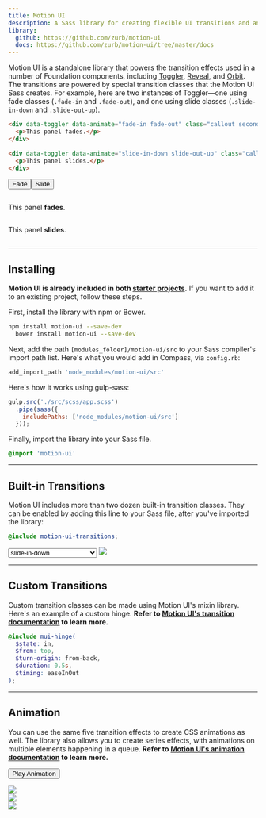 ```yaml
---
title: Motion UI
description: A Sass library for creating flexible UI transitions and animations.
library:
  github: https://github.com/zurb/motion-ui
  docs: https://github.com/zurb/motion-ui/tree/master/docs
---
```


Motion UI is a standalone library that powers the transition effects used in a number of Foundation components, including [Toggler](toggler.html), [Reveal](reveal.html), and [Orbit](orbit.html). The transitions are powered by special transition classes that the Motion UI Sass creates. For example, here are two instances of Toggler&mdash;one using fade classes (`.fade-in` and `.fade-out`), and one using slide classes (`.slide-in-down` and `.slide-out-up`).

```html
<div data-toggler data-animate="fade-in fade-out" class="callout secondary">
  <p>This panel fades.</p>
</div>

<div data-toggler data-animate="slide-in-down slide-out-up" class="callout secondary">
  <p>This panel slides.</p>
</div>
```

<button type="button" class="button" data-toggle="motion-example-1">Fade</button><button type="button" class="button" data-toggle="motion-example-2">Slide</button>
<div class="row">
  <div class="small-6 columns">
    <div data-toggler data-animate="fade-in fade-out" class="callout secondary ease" id="motion-example-1">
      <p>This panel <strong>fades</strong>.</p>
    </div>
  </div>
  <div class="small-6 columns">
    <div data-toggler data-animate="slide-in-down slide-out-up" class="callout secondary ease" id="motion-example-2">
      <p>This panel <strong>slides</strong>.</p>
    </div>
  </div>
</div>

---

## Installing

**Motion UI is already included in both [starter projects](starter-projects.html).** If you want to add it to an existing project, follow these steps.

First, install the library with npm or Bower.

```bash
npm install motion-ui --save-dev
  bower install motion-ui --save-dev
```

Next, add the path `[modules_folder]/motion-ui/src` to your Sass compiler's import path list. Here's what you would add in Compass, via `config.rb`:

```ruby
add_import_path 'node_modules/motion-ui/src'
```

Here's how it works using gulp-sass:

```js
gulp.src('./src/scss/app.scss')
  .pipe(sass({
    includePaths: ['node_modules/motion-ui/src']
  }));
```

Finally, import the library into your Sass file.

```scss
@import 'motion-ui'
```

---

## Built-in Transitions

Motion UI includes more than two dozen built-in transition classes. They can be enabled by adding this line to your Sass file, after you've imported the library:

```scss
@include motion-ui-transitions;
```

<div>
  <select name="docs-transitions" class="docs-transitions">
    <optgroup label="Slide">
      <option value="slide-in-down">slide-in-down</option>
      <option value="slide-in-left">slide-in-left</option>
      <option value="slide-in-up">slide-in-up</option>
      <option value="slide-in-right">slide-in-right</option>
      <option value="slide-out-down">slide-out-down</option>
      <option value="slide-out-left">slide-out-left</option>
      <option value="slide-out-up">slide-out-up</option>
      <option value="slide-out-right">slide-out-right</option>
    </optgroup>
    <optgroup label="Fade">
      <option value="fade-in">fade-in</option>
      <option value="fade-out">fade-out</option>
    </optgroup>
    <optgroup label="Hinge">
      <option value="hinge-in-from-top">hinge-in-from-top</option>
      <option value="hinge-in-from-right">hinge-in-from-right</option>
      <option value="hinge-in-from-bottom">hinge-in-from-bottom</option>
      <option value="hinge-in-from-left">hinge-in-from-left</option>
      <option value="hinge-in-from-middle-x">hinge-in-from-middle-x</option>
      <option value="hinge-in-from-middle-y">hinge-in-from-middle-y</option>
      <option value="hinge-out-from-top">hinge-out-from-top</option>
      <option value="hinge-out-from-right">hinge-out-from-right</option>
      <option value="hinge-out-from-bottom">hinge-out-from-bottom</option>
      <option value="hinge-out-from-left">hinge-out-from-left</option>
      <option value="hinge-out-from-middle-x">hinge-out-from-middle-x</option>
      <option value="hinge-out-from-middle-y">hinge-out-from-middle-y</option>
    </optgroup>
    <optgroup label="Scale">
      <option value="scale-in-up">scale-in-up</option>
      <option value="scale-in-down">scale-in-down</option>
      <option value="scale-out-up">scale-out-up</option>
      <option value="scale-out-down">scale-out-down</option>
    </optgroup>
    <optgroup label="Spin">
      <option value="spin-in">spin-in</option>
      <option value="spin-out">spin-out</option>
      <option value="spin-in-ccw">spin-in-ccw</option>
      <option value="spin-out-ccw">spin-out-ccw</option>
    </optgroup>
  </select>
  <img src="assets/img/voyager.jpg" class="docs-transition-demo">
</div>

---

## Custom Transitions

Custom transition classes can be made using Motion UI's mixin library. Here's an example of a custom hinge. **Refer to [Motion UI's transition documentation](https://github.com/zurb/motion-ui/blob/master/docs/transitions.md) to learn more.**

```scss
@include mui-hinge(
  $state: in,
  $from: top,
  $turn-origin: from-back,
  $duration: 0.5s,
  $timing: easeInOut
);
```

---

## Animation

You can use the same five transition effects to create CSS animations as well. The library also allows you to create series effects, with animations on multiple elements happening in a queue. **Refer to [Motion UI's animation documentation](https://github.com/zurb/motion-ui/blob/master/docs/animations.md) to learn more.**

<button type="button" class="button" data-docs-example-series>Play Animation</button>
<div class="row" id="series-example">
  <div class="small-4 columns">
    <img src="//placekitten.com/101/101" class="thumbnail" id="series-example-1">
  </div>
  <div class="small-4 columns">
    <img src="//placekitten.com/101/101" class="thumbnail" id="series-example-2">
  </div>
  <div class="small-4 columns">
    <img src="//placekitten.com/101/101" class="thumbnail" id="series-example-3">
  </div>
</div>
